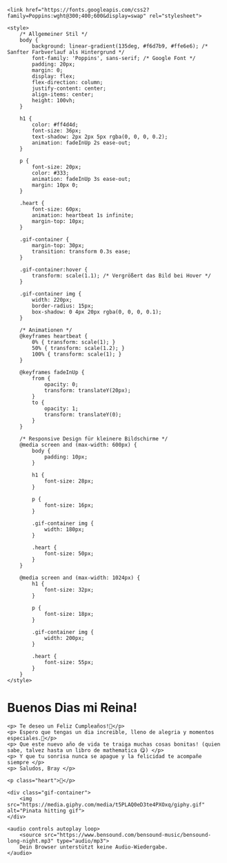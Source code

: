 <html lang="de">
<head>
    <meta charset="UTF-8">
    <meta name="viewport" content="width=device-width, initial-scale=1.0">
    <title>Para Ti ❤️</title>

    <link href="https://fonts.googleapis.com/css2?family=Poppins:wght@300;400;600&display=swap" rel="stylesheet">

    <style>
        /* Allgemeiner Stil */
        body {
            background: linear-gradient(135deg, #f6d7b9, #ffe6e6); /* Sanfter Farbverlauf als Hintergrund */
            font-family: 'Poppins', sans-serif; /* Google Font */
            padding: 20px;
            margin: 0;
            display: flex;
            flex-direction: column;
            justify-content: center;
            align-items: center;
            height: 100vh;
        }

        h1 {
            color: #ff4d4d;
            font-size: 36px;
            text-shadow: 2px 2px 5px rgba(0, 0, 0, 0.2);
            animation: fadeInUp 2s ease-out;
        }

        p {
            font-size: 20px;
            color: #333;
            animation: fadeInUp 3s ease-out;
            margin: 10px 0;
        }

        .heart {
            font-size: 60px;
            animation: heartbeat 1s infinite;
            margin-top: 10px;
        }

        .gif-container {
            margin-top: 30px;
            transition: transform 0.3s ease;
        }

        .gif-container:hover {
            transform: scale(1.1); /* Vergrößert das Bild bei Hover */
        }

        .gif-container img {
            width: 220px;
            border-radius: 15px;
            box-shadow: 0 4px 20px rgba(0, 0, 0, 0.1);
        }

        /* Animationen */
        @keyframes heartbeat {
            0% { transform: scale(1); }
            50% { transform: scale(1.2); }
            100% { transform: scale(1); }
        }

        @keyframes fadeInUp {
            from {
                opacity: 0;
                transform: translateY(20px);
            }
            to {
                opacity: 1;
                transform: translateY(0);
            }
        }

        /* Responsive Design für kleinere Bildschirme */
        @media screen and (max-width: 600px) {
            body {
                padding: 10px;
            }

            h1 {
                font-size: 28px;
            }

            p {
                font-size: 16px;
            }

            .gif-container img {
                width: 180px;
            }

            .heart {
                font-size: 50px;
            }
        }

        @media screen and (max-width: 1024px) {
            h1 {
                font-size: 32px;
            }

            p {
                font-size: 18px;
            }

            .gif-container img {
                width: 200px;
            }

            .heart {
                font-size: 55px;
            }
        }
    </style>
</head>
<body>
    <h1>Buenos Dias mi Reina!</h1>
    
    <p> Te deseo un Feliz Cumpleaños!🎉</p>
    <p> Espero que tengas un dia increible, lleno de alegria y momentos especiales.🌟</p>
    <p> Que este nuevo año de vida te traiga muchas cosas bonitas! (quien sabe, talvez hasta un libro de mathematica 😋) </p>
    <p> Y que tu sonrisa nunca se apague y la felicidad te acompañe siempre </p>
    <p> Saludos, Bray </p>
    
    <p class="heart">💖</p>

    <div class="gif-container">
        <img src="https://media.giphy.com/media/t5PLAQ0eD3te4PXOxq/giphy.gif" alt="Pinata hitting gif">
    </div>

    <audio controls autoplay loop>
        <source src="https://www.bensound.com/bensound-music/bensound-long-night.mp3" type="audio/mp3">
        Dein Browser unterstützt keine Audio-Wiedergabe.
    </audio>
</body>
</html>
